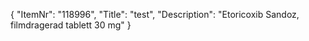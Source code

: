 {
  "ItemNr": "118996",
  "Title": "test",
  "Description": "Etoricoxib Sandoz, filmdragerad tablett 30 mg"
}